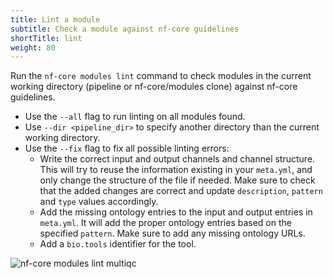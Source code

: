 ```yaml
---
title: Lint a module
subtitle: Check a module against nf-core guidelines
shortTitle: lint
weight: 80
---
```


Run the `nf-core modules lint` command to check modules in the current working directory (pipeline or nf-core/modules clone) against nf-core guidelines.

- Use the `--all` flag to run linting on all modules found.
- Use `--dir <pipeline_dir>` to specify another directory than the current working directory.
- Use the `--fix` flag to fix all possible linting errors:
  - Write the correct input and output channels and channel structure. This will try to reuse the information existing in your `meta.yml`, and only change the structure of the file if needed. Make sure to check that the added changes are correct and update `description`, `pattern` and `type` values accordingly.
  - Add the missing ontology entries to the input and output entries in `meta.yml`. It will add the proper ontology entries based on the specified `pattern`. Make sure to add any missing ontology URLs.
  - Add a `bio.tools` identifier for the tool.

<!-- RICH-CODEX
working_dir: tmp/modules
before_command: sed 's/1.13a/1.10/g' modules/nf-core/multiqc/main.nf > modules/nf-core/multiqc/main.nf.tmp && mv modules/nf-core/multiqc/main.nf.tmp modules/nf-core/multiqc/main.nf
-->

![`nf-core modules lint multiqc`](/images/tools/nf-core-modules-lint.svg)
